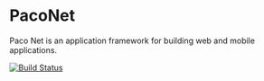 # PacoNet
Paco Net is an application framework for building web and mobile applications. 

[![Build Status](https://dev.azure.com/pacoradius/PacoNet/_apis/build/status/PacoNet-CI?branchName=master)](https://dev.azure.com/pacoradius/PacoNet/_build/latest?definitionId=1?branchName=master)
